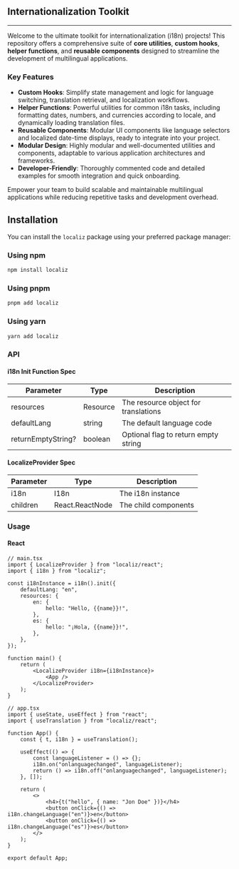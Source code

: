 ## Internationalization Toolkit

---

Welcome to the ultimate toolkit for internationalization (i18n) projects! This repository offers a comprehensive suite of **core utilities**, **custom hooks**, **helper functions**, and **reusable components** designed to streamline the development of multilingual applications.

### Key Features

- **Custom Hooks**: Simplify state management and logic for language switching, translation retrieval, and localization workflows.
- **Helper Functions**: Powerful utilities for common i18n tasks, including formatting dates, numbers, and currencies according to locale, and dynamically loading translation files.
- **Reusable Components**: Modular UI components like language selectors and localized date-time displays, ready to integrate into your project.
- **Modular Design**: Highly modular and well-documented utilities and components, adaptable to various application architectures and frameworks.
- **Developer-Friendly**: Thoroughly commented code and detailed examples for smooth integration and quick onboarding.

Empower your team to build scalable and maintainable multilingual applications while reducing repetitive tasks and development overhead.

## Installation

You can install the `localiz` package using your preferred package manager:

### Using npm
```bash
npm install localiz
```

### Using pnpm
```bash
pnpm add localiz
```

### Using yarn
```bash
yarn add localiz
```

### API 

#### i18n Init Function Spec

| Parameter          | Type      | Description                          |
|--------------------|-----------|--------------------------------------|
| resources          | Resource  | The resource object for translations |
| defaultLang        | string    | The default language code            |
| returnEmptyString? | boolean   | Optional flag to return empty string |

#### LocalizeProvider Spec

| Parameter | Type             | Description                          |
|-----------|------------------|--------------------------------------|
| i18n      | I18n             | The i18n instance                    |
| children  | React.ReactNode  | The child components                 |


### Usage

#### React
```tsx
// main.tsx
import { LocalizeProvider } from "localiz/react";
import { i18n } from "localiz";

const i18nInstance = i18n().init({
    defaultLang: "en",
    resources: {
        en: {
            hello: "Hello, {{name}}!",
        },
        es: {
            hello: "¡Hola, {{name}}!",
        },
    },
});

function main() {
    return (
        <LocalizeProvider i18n={i18nInstance}>
            <App />
        </LocalizeProvider>
    );
}

// app.tsx
import { useState, useEffect } from "react";
import { useTranslation } from "localiz/react";

function App() {
    const { t, i18n } = useTranslation();

    useEffect(() => {
        const languageListener = () => {};
        i18n.on("onlanguagechanged", languageListener);
        return () => i18n.off("onlanguagechanged", languageListener);
    }, []);

    return (
        <>
            <h4>{t("hello", { name: "Jon Doe" })}</h4>
            <button onClick={() => i18n.changeLanguage("en")}>en</button>
            <button onClick={() => i18n.changeLanguage("es")}>es</button>
        </>
    );
}

export default App;
```
